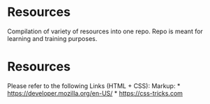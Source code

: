 # Resources
Compilation of variety of resources into one repo. Repo is meant for learning and training purposes.

# Resources

Please refer to the following Links (HTML + CSS):
Markup: * https://developer.mozilla.org/en-US/
        * https://css-tricks.com